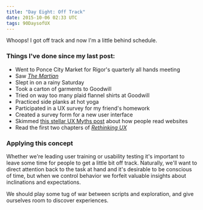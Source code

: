 ```yaml
---
title: "Day Eight: Off Track"
date: 2015-10-06 02:33 UTC
tags: 90DaysofUX
---
```


Whoops! I got off track and now I'm a little behind schedule.

### Things I've done since my last post:

* Went to Ponce City Market for Rigor's quarterly all hands meeting
* Saw [*The Martian*](http://www.imdb.com/title/tt3659388/)
* Slept in on a rainy Saturday
* Took a carton of garments to Goodwill
* Tried on way too many plaid flannel shirts at Goodwill
* Practiced side planks at hot yoga
* Participated in a UX survey for my friend's homework
* Created a survey form for a new user interface
* Skimmed [this stellar UX Myths post](http://uxmyths.com/post/647473628/myth-people-read-on-the-web) about how people read websites
* Read the first two chapters of [*Rethinking UX*](https://shop.smashingmagazine.com/products/smashing-ebook-rethinking-ux)

### Applying this concept

Whether we're leading user training or usability testing it's important to leave some time for people to get a little bit off track. Naturally, we'll want to direct attention back to the task at hand and it's desirable to be conscious of time, but when we control behavior we forfeit valuable insights about inclinations and expectations.

We should play some tug of war between scripts and exploration, and give ourselves room to discover experiences.